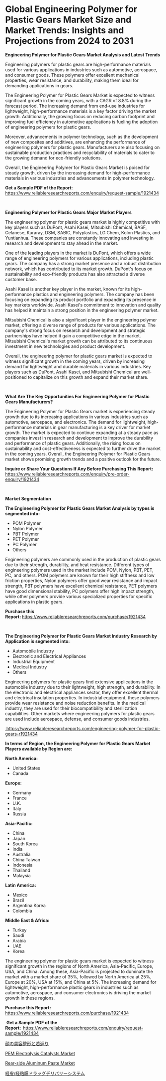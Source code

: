 <p><h1>Global Engineering Polymer for Plastic Gears Market Size and Market Trends: Insights and Projections from 2024 to 2031</h1></p><p><strong>Engineering Polymer for Plastic Gears Market Analysis and Latest Trends</strong></p>
<p><p>Engineering polymers for plastic gears are high-performance materials used for various applications in industries such as automotive, aerospace, and consumer goods. These polymers offer excellent mechanical properties, wear resistance, and durability, making them ideal for demanding applications in gears.</p><p>The Engineering Polymer for Plastic Gears Market is expected to witness significant growth in the coming years, with a CAGR of 8.8% during the forecast period. The increasing demand from end-use industries for lightweight, high-performance materials is a key factor driving the market growth. Additionally, the growing focus on reducing carbon footprint and improving fuel efficiency in automotive applications is fueling the adoption of engineering polymers for plastic gears.</p><p>Moreover, advancements in polymer technology, such as the development of new composites and additives, are enhancing the performance of engineering polymers for plastic gears. Manufacturers are also focusing on sustainable production practices and recyclability of materials to cater to the growing demand for eco-friendly solutions.</p><p>Overall, the Engineering Polymer for Plastic Gears Market is poised for steady growth, driven by the increasing demand for high-performance materials in various industries and advancements in polymer technology.</p></p>
<p><strong>Get a Sample PDF of the Report:&nbsp;</strong> <a href="https://www.reliableresearchreports.com/enquiry/request-sample/1921434">https://www.reliableresearchreports.com/enquiry/request-sample/1921434</a></p>
<p>&nbsp;</p>
<p><strong>Engineering Polymer for Plastic Gears Major Market Players</strong></p>
<p><p>The engineering polymer for plastic gears market is highly competitive with key players such as DuPont, Asahi Kasei, Mitsubishi Chemical, BASF, Celanese, Kuraray, DSM, SABIC, Polyplastics, LG Chem, Kolon Plastics, and Yuntianhua. These companies are constantly innovating and investing in research and development to stay ahead in the market.</p><p>One of the leading players in the market is DuPont, which offers a wide range of engineering polymers for various applications, including plastic gears. The company has a strong market presence and a robust distribution network, which has contributed to its market growth. DuPont's focus on sustainability and eco-friendly products has also attracted a diverse customer base.</p><p>Asahi Kasei is another key player in the market, known for its high-performance plastics and engineering polymers. The company has been focusing on expanding its product portfolio and expanding its presence in key markets worldwide. Asahi Kasei's commitment to innovation and quality has helped it maintain a strong position in the engineering polymer market.</p><p>Mitsubishi Chemical is also a significant player in the engineering polymer market, offering a diverse range of products for various applications. The company's strong focus on research and development and strategic partnerships have helped it gain a competitive edge in the market. Mitsubishi Chemical's market growth can be attributed to its continuous investment in new technologies and product development.</p><p>Overall, the engineering polymer for plastic gears market is expected to witness significant growth in the coming years, driven by increasing demand for lightweight and durable materials in various industries. Key players such as DuPont, Asahi Kasei, and Mitsubishi Chemical are well-positioned to capitalize on this growth and expand their market share.</p></p>
<p>&nbsp;</p>
<p><strong>What Are The Key Opportunities For Engineering Polymer for Plastic Gears Manufacturers?</strong></p>
<p><p>The Engineering Polymer for Plastic Gears market is experiencing steady growth due to its increasing applications in various industries such as automotive, aerospace, and electronics. The demand for lightweight, high-performance materials in gear manufacturing is a key driver for market growth. The market is expected to continue expanding at a steady pace as companies invest in research and development to improve the durability and performance of plastic gears. Additionally, the rising focus on sustainability and cost-effectiveness is expected to further drive the market in the coming years. Overall, the Engineering Polymer for Plastic Gears market shows promising growth trends and a positive outlook for the future.</p></p>
<p><strong>Inquire or Share Your Questions If Any Before Purchasing This Report:</strong> <a href="https://www.reliableresearchreports.com/enquiry/pre-order-enquiry/1921434">https://www.reliableresearchreports.com/enquiry/pre-order-enquiry/1921434</a></p>
<p>&nbsp;</p>
<p><strong>Market Segmentation</strong></p>
<p><strong>The Engineering Polymer for Plastic Gears Market Analysis by types is segmented into:</strong></p>
<p><ul><li>POM Polymer</li><li>Nylon Polymer</li><li>PBT Polymer</li><li>PET Polymer</li><li>PC Polymer</li><li>Others</li></ul></p>
<p><p>Engineering polymers are commonly used in the production of plastic gears due to their strength, durability, and heat resistance. Different types of engineering polymers used in the market include POM, Nylon, PBT, PET, PC, and others. POM polymers are known for their high stiffness and low friction properties, Nylon polymers offer good wear resistance and impact strength, PBT polymers have excellent chemical resistance, PET polymers have good dimensional stability, PC polymers offer high impact strength, while other polymers provide various specialized properties for specific applications in plastic gears.</p></p>
<p><strong>Purchase this Report:&nbsp;</strong><a href="https://www.reliableresearchreports.com/purchase/1921434">https://www.reliableresearchreports.com/purchase/1921434</a></p>
<p>&nbsp;</p>
<p><strong>The Engineering Polymer for Plastic Gears Market Industry Research by Application is segmented into:</strong></p>
<p><ul><li>Automobile Industry</li><li>Electronic and Electrical Appliances</li><li>Industrial Equipment</li><li>Medical Industry</li><li>Others</li></ul></p>
<p><p>Engineering polymers for plastic gears find extensive applications in the automobile industry due to their lightweight, high strength, and durability. In the electronic and electrical appliances sector, they offer excellent thermal and electrical insulation properties. In industrial equipment, these polymers provide wear resistance and noise reduction benefits. In the medical industry, they are used for their biocompatibility and sterilization capabilities. Other markets where engineering polymers for plastic gears are used include aerospace, defense, and consumer goods industries.</p></p>
<p><a href="https://www.reliableresearchreports.com/engineering-polymer-for-plastic-gears-r1921434">&nbsp;https://www.reliableresearchreports.com/engineering-polymer-for-plastic-gears-r1921434</a></p>
<p><strong>In terms of Region, the Engineering Polymer for Plastic Gears Market Players available by Region are:</strong></p>
<p>
    <p> <strong> North America: </strong>
        <ul>
            <li>United States</li>
            <li>Canada</li>
        </ul>
        </p> 
    <p> <strong> Europe: </strong>
        <ul>
            <li>Germany</li>
            <li>France</li>
            <li>U.K.</li>
            <li>Italy</li>
            <li>Russia</li>
        </ul>
        </p> 
    <p> <strong> Asia-Pacific: </strong>
        <ul>
            <li>China</li>
            <li>Japan</li>
            <li>South Korea</li>
            <li>India</li>
            <li>Australia</li>
            <li>China Taiwan</li>
            <li>Indonesia</li>
            <li>Thailand</li>
            <li>Malaysia</li>
        </ul>
        </p> 
    <p> <strong> Latin America: </strong>
        <ul>
            <li>Mexico</li>
            <li>Brazil</li>
            <li>Argentina Korea</li>
            <li>Colombia</li>
        </ul>
        </p> 
    <p> <strong> Middle East & Africa: </strong>
        <ul>
            <li>Turkey</li>
            <li>Saudi</li>
            <li>Arabia</li>
            <li>UAE</li>
            <li>Korea</li>
        </ul>
    </p>
    </p>
<p><p>The engineering polymer for plastic gears market is expected to witness significant growth in the regions of North America, Asia-Pacific, Europe, USA, and China. Among these, Asia-Pacific is projected to dominate the market with a market share of 35%, followed by North America at 25%, Europe at 20%, USA at 15%, and China at 5%. The increasing demand for lightweight, high-performance plastic gears in industries such as automotive, aerospace, and consumer electronics is driving the market growth in these regions.</p></p>
<p><strong>Purchase this Report: </strong><a href="https://www.reliableresearchreports.com/purchase/1921434">https://www.reliableresearchreports.com/purchase/1921434</a></p>
<p>&nbsp;<strong>Get a Sample PDF of the Report:&nbsp;&nbsp;</strong><a href="https://www.reliableresearchreports.com/enquiry/request-sample/1921434">https://www.reliableresearchreports.com/enquiry/request-sample/1921434</a></p>
<p><strong></strong></p>
<p><p><a href="https://github.com/RaeJenkins1952/Market-Research-Report-List-1/blob/main/1893177139042.md">顔の美容整形と若返り</a></p><p><a href="https://github.com/alwa8650/Market-Research-Report-List-1/blob/main/pem-electrolysis-catalysts-market.md">PEM Electrolysis Catalysts Market</a></p><p><a href="https://github.com/nusratjahan12006/Market-Research-Report-List-1/blob/main/rear-side-aluminum-paste-market.md">Rear-side Aluminum Paste Market</a></p><p><a href="https://github.com/TysonKub/Market-Research-Report-List-1/blob/main/7293190139043.md">経皮/経粘膜ドラッグデリバリーシステム</a></p></p>